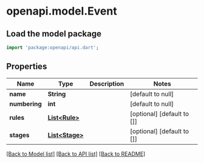 # openapi.model.Event

## Load the model package
```dart
import 'package:openapi/api.dart';
```

## Properties
Name | Type | Description | Notes
------------ | ------------- | ------------- | -------------
**name** | **String** |  | [default to null]
**numbering** | **int** |  | [default to null]
**rules** | [**List&lt;Rule&gt;**](Rule.md) |  | [optional] [default to []]
**stages** | [**List&lt;Stage&gt;**](Stage.md) |  | [optional] [default to []]

[[Back to Model list]](../README.md#documentation-for-models) [[Back to API list]](../README.md#documentation-for-api-endpoints) [[Back to README]](../README.md)


